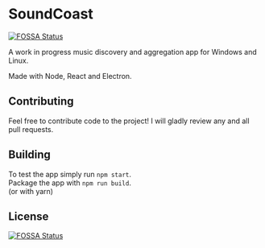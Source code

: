 # SoundCoast
[![FOSSA Status](https://app.fossa.io/api/projects/git%2Bgithub.com%2Fstashingco%2FSoundCoast.svg?type=shield)](https://app.fossa.io/projects/git%2Bgithub.com%2Fstashingco%2FSoundCoast?ref=badge_shield)

A work in progress music discovery and aggregation app for Windows and Linux.

Made with Node, React and Electron.

## Contributing
Feel free to contribute code to the project! I will gladly review any and all pull requests.

## Building
To test the app simply run `npm start`.  
Package the app with `npm run build`.  
(or with yarn)

## License
[![FOSSA Status](https://app.fossa.io/api/projects/git%2Bgithub.com%2Fstashingco%2FSoundCoast.svg?type=large)](https://app.fossa.io/projects/git%2Bgithub.com%2Fstashingco%2FSoundCoast?ref=badge_large)